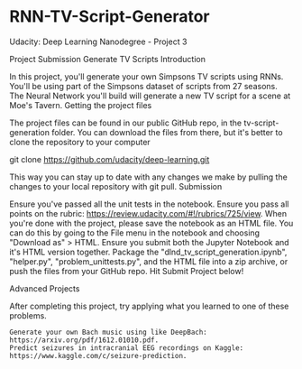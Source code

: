 # RNN-TV-Script-Generator
Udacity: Deep Learning Nanodegree - Project 3

Project Submission
Generate TV Scripts
Introduction

In this project, you'll generate your own Simpsons TV scripts using RNNs. You'll be using part of the Simpsons dataset of scripts from 27 seasons. The Neural Network you'll build will generate a new TV script for a scene at Moe's Tavern.
Getting the project files

The project files can be found in our public GitHub repo, in the tv-script-generation folder. You can download the files from there, but it's better to clone the repository to your computer

git clone https://github.com/udacity/deep-learning.git

This way you can stay up to date with any changes we make by pulling the changes to your local repository with git pull.
Submission

  Ensure you've passed all the unit tests in the notebook.
  Ensure you pass all points on the rubric: https://review.udacity.com/#!/rubrics/725/view.
  When you're done with the project, please save the notebook as an HTML file. You can do this by going to the File menu in the notebook and choosing "Download as" > HTML. Ensure you submit both the Jupyter Notebook and it's HTML version together.
  Package the "dlnd_tv_script_generation.ipynb", "helper.py", "problem_unittests.py", and the HTML file into a zip archive, or push the files from your GitHub repo.
  Hit Submit Project below!

Advanced Projects

After completing this project, try applying what you learned to one of these problems.

    Generate your own Bach music using like DeepBach: https://arxiv.org/pdf/1612.01010.pdf.
    Predict seizures in intracranial EEG recordings on Kaggle: https://www.kaggle.com/c/seizure-prediction.
